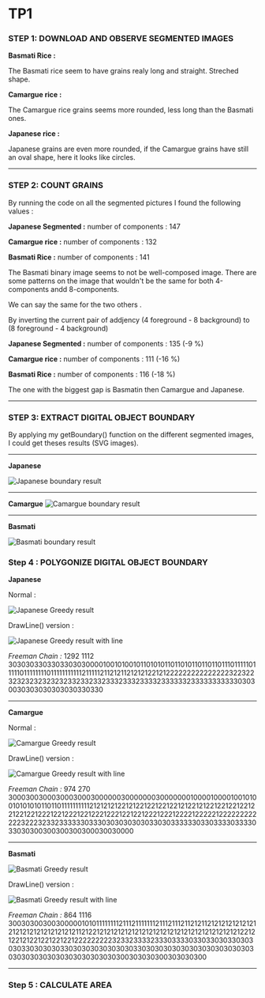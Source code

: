 # TP1

### STEP 1: DOWNLOAD AND OBSERVE SEGMENTED IMAGES


**Basmati Rice :** 

The Basmati rice seem to have grains realy long and straight. Streched shape.


**Camargue rice :** 

The Camargue rice grains seems more rounded, less long than the Basmati ones.


**Japanese rice :** 

Japanese grains are even more rounded, if the Camargue grains have still an oval shape, here it looks like circles.


--------------

### STEP 2: COUNT GRAINS


By running the code on all the segmented pictures I found the following values :


**Japanese Segmented :**  number of components : 147

**Camargue rice :**  number of components : 132

**Basmati Rice :** number of components : 141


The Basmati binary image seems to not be well-composed image. There are some patterns on the image that wouldn't be the same for both 4-components andd 8-components.

We can say the same for the two others .

By inverting the current pair of addjency (4 foreground - 8 background) to (8 foreground - 4 background)


**Japanese Segmented :** number of components : 135 (-9 %)

**Camargue rice :** number of components : 111 (-16 %)

**Basmati Rice :** number of components : 116 (-18 %)


The one with the biggest gap is Basmatin then Camargue and Japanese.


--------------


### STEP 3: EXTRACT DIGITAL OBJECT BOUNDARY


By applying my getBoundary() function on the different segmented images, I could get theses results (SVG images).


---------------
**Japanese**

![Japanese boundary result](BoundaryJapanese.svg "Japanese Boundary result")

---------------
**Camargue**
![Camargue boundary result](BoundaryCamargue.svg "Camargue Boundary result")

---------------
**Basmati**

![Basmati boundary result](BoundaryBasmati.svg "Basmati Boundary result")



### Step 4 : POLYGONIZE DIGITAL OBJECT BOUNDARY


**Japanese**

Normal : 

![Japanese Greedy result](greedyJapanese.svg "Japanese Greedy result")

DrawLine() version : 

![Japanese Greedy result with line](greedyJapaneseLineVersion.svg "Japanese Greedy result with line")

*Freeman Chain :* 1292 1112 30303033033033030300001001010010110101011011010110110110111011111011111011111111011111111111211111211212112121212212122222222222222232232232323232323232332332332333233323333233333323333333333303030030303030303030330330

---------------
**Camargue**

Normal : 

![Camargue Greedy result](greedyCamargue.svg "Camargue Greedy result")

DrawLine() version : 

![Camargue Greedy result with line](greedyCamargueLineVersion.svg "Camargue Greedy result with line")

*Freeman Chain :* 974 270 3000300300030003000300000030000000300000001000010000100101001010101011011011111111112121212122121221221221221212212122122122122122122122122212212221221222122212212212221222122221222221222222222222322232332333333033303030303030330303333330330333303333033030300300300300300030030000

---------------
**Basmati**

![Basmati Greedy result](greedyBasmati.svg "Basmati Greedy result")

DrawLine() version : 

![Basmati Greedy result with line](greedyBasmatiLineVersion.svg "Basmati Greedy result with line")


*Freeman Chain :* 864 1116 3003030030030000010101111111121112111111121112111211212112121212121212121212121212121212121121221212121212121212121212121212121212121212122121221212212212212212222222223233233332333033330330330303303030303303030303303030303030303033030303030303030303030303030303030303030303030303030300303030300303030300


--------------





### Step 5 : CALCULATE AREA


